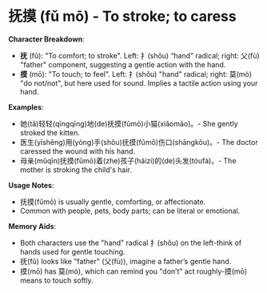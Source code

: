 # **抚摸 (fǔ mō) - To stroke; to caress**

**Character Breakdown**:  
- **抚** (fǔ): "To comfort; to stroke". Left: 扌(shǒu) “hand” radical; right: 父(fù) "father" component, suggesting a gentle action with the hand.  
- **摸** (mō): "To touch; to feel". Left: 扌(shǒu) "hand" radical; right: 莫(mò) "do not/not", but here used for sound. Implies a tactile action using your hand.

**Examples**:  
- 她(tā)轻轻(qīngqīng)地(de)抚摸(fǔmō)小猫(xiǎomāo)。- She gently stroked the kitten.  
- 医生(yīshēng)用(yòng)手(shǒu)抚摸(fǔmō)伤口(shāngkǒu)。- The doctor caressed the wound with his hand.  
- 母亲(mǔqīn)抚摸(fǔmō)着(zhe)孩子(háizi)的(de)头发(tóufà)。- The mother is stroking the child's hair.

**Usage Notes**:  
- 抚摸(fǔmō) is usually gentle, comforting, or affectionate.  
- Common with people, pets, body parts; can be literal or emotional.

**Memory Aids**:  
- Both characters use the "hand" radical 扌(shǒu) on the left-think of hands used for gentle touching.  
- 抚(fǔ) looks like "father" (父(fù)), imagine a father’s gentle hand.  
- 摸(mō) has 莫(mò), which can remind you "don’t" act roughly-摸(mō) means to touch softly.